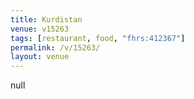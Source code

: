 ```yaml
---
title: Kurdistan
venue: v15263
tags: [restaurant, food, "fhrs:412367"]
permalink: /v/15263/
layout: venue
---
```

null